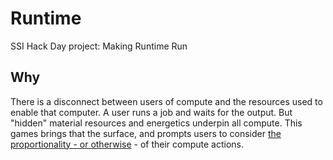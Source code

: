 # Runtime
SSI Hack Day project: Making Runtime Run

## Why

There is a disconnect between users of compute and the resources used to enable that computer. A user runs a job and waits for the output. But "hidden" material resources and energetics underpin all compute. This games brings that the surface, and prompts users to consider [the proportionality - or otherwise](https://royalsociety.org/news-resources/projects/digital-technology-and-the-planet/) - of their compute actions.
